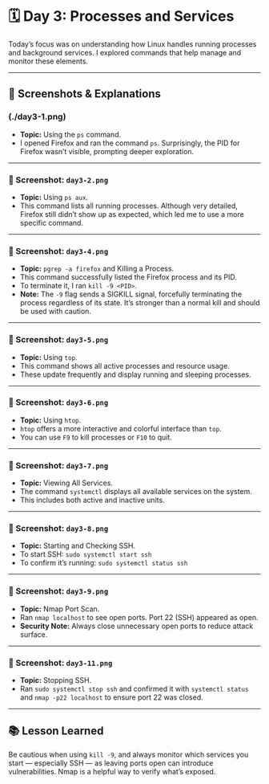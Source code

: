 
# 🗓️ Day 3: Processes and Services

Today’s focus was on understanding how Linux handles running processes and background services. I explored commands that help manage and monitor these elements.

---

## 📸 Screenshots & Explanations

### (./day3-1.png)
- **Topic:** Using the `ps` command.
- I opened Firefox and ran the command `ps`. Surprisingly, the PID for Firefox wasn’t visible, prompting deeper exploration.

---

### 🔹 Screenshot: `day3-2.png`
- **Topic:** Using `ps aux`.
- This command lists all running processes. Although very detailed, Firefox still didn’t show up as expected, which led me to use a more specific command.

---

### 🔹 Screenshot: `day3-4.png`
- **Topic:** `pgrep -a firefox` and Killing a Process.
- This command successfully listed the Firefox process and its PID.
- To terminate it, I ran `kill -9 <PID>`.
- **Note:** The `-9` flag sends a SIGKILL signal, forcefully terminating the process regardless of its state. It’s stronger than a normal kill and should be used with caution.

---

### 🔹 Screenshot: `day3-5.png`
- **Topic:** Using `top`.
- This command shows all active processes and resource usage.
- These update frequently and display running and sleeping processes.

---

### 🔹 Screenshot: `day3-6.png`
- **Topic:** Using `htop`.
- `htop` offers a more interactive and colorful interface than `top`.
- You can use `F9` to kill processes or `F10` to quit.

---

### 🔹 Screenshot: `day3-7.png`
- **Topic:** Viewing All Services.
- The command `systemctl` displays all available services on the system.
- This includes both active and inactive units.

---

### 🔹 Screenshot: `day3-8.png`
- **Topic:** Starting and Checking SSH.
- To start SSH: `sudo systemctl start ssh`
- To confirm it’s running: `sudo systemctl status ssh`

---

### 🔹 Screenshot: `day3-9.png`
- **Topic:** Nmap Port Scan.
- Ran `nmap localhost` to see open ports. Port 22 (SSH) appeared as open.
- **Security Note:** Always close unnecessary open ports to reduce attack surface.

---

### 🔹 Screenshot: `day3-11.png`
- **Topic:** Stopping SSH.
- Ran `sudo systemctl stop ssh` and confirmed it with `systemctl status` and `nmap -p22 localhost` to ensure port 22 was closed.

---

## 📚 Lesson Learned

Be cautious when using `kill -9`, and always monitor which services you start — especially SSH — as leaving ports open can introduce vulnerabilities. Nmap is a helpful way to verify what’s exposed.

